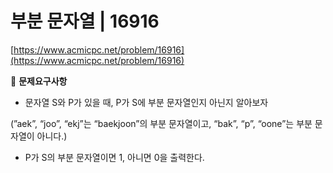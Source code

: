 # 부분 문자열 | 16916

[https://www.acmicpc.net/problem/16916](https://www.acmicpc.net/problem/16916)

🙏 **문제요구사항**

- 문자열 S와 P가 있을 때, P가 S에 부분 문자열인지 아닌지 알아보자

(”aek”, “joo”, “ekj”는 “baekjoon”의 부분 문자열이고, “bak”, “p”, “oone”는 부분 문자열이 아니다.)

- P가 S의 부분 문자열이면 1, 아니면 0을 출력한다.